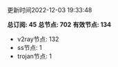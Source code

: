 更新时间2022-12-03 19:33:48

**总订阅: 45**
**总节点: 702**
**有效节点: 134**
- v2ray节点: 132
- ss节点: 1
- trojan节点: 1
